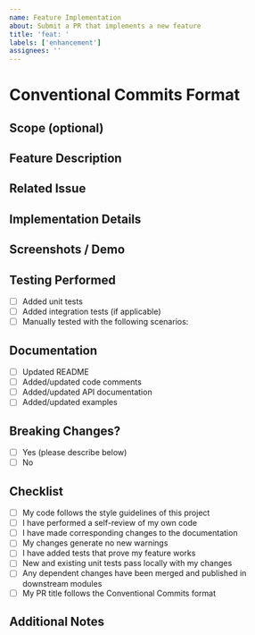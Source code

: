 ```yaml
---
name: Feature Implementation
about: Submit a PR that implements a new feature
title: 'feat: '
labels: ['enhancement']
assignees: ''
---
```


# Conventional Commits Format
<!-- This PR title should follow the Conventional Commits specification: -->
<!-- https://www.conventionalcommits.org/en/v1.0.0/ -->
<!-- Format: feat(<optional scope>): <description> -->
<!-- Examples: -->
<!--   feat(auth): add login with Google option -->
<!--   feat(ui): implement dark mode -->
<!--   feat(api): add endpoint for user preferences -->

## Scope (optional)
<!-- What is the scope of this feature? (e.g. component or file name) -->

## Feature Description
<!-- Provide a clear and concise description of the feature being implemented -->

## Related Issue
<!-- Please link to the feature request issue this PR addresses -->
<!-- Format: Fixes #(issue) or Implements #(issue) -->

## Implementation Details
<!-- Explain the key technical aspects of your implementation -->
<!-- Include any architectural decisions or trade-offs you made -->

## Screenshots / Demo
<!-- If applicable, add screenshots or a short demo to help explain your feature -->

## Testing Performed
<!-- Describe the tests you've added or run to verify your changes -->
<!-- Include relevant details for manual testing if applicable -->
- [ ] Added unit tests
- [ ] Added integration tests (if applicable)
- [ ] Manually tested with the following scenarios:
  <!-- List your test scenarios -->

## Documentation
<!-- Describe any documentation you've added or updated -->
- [ ] Updated README
- [ ] Added/updated code comments
- [ ] Added/updated API documentation
- [ ] Added/updated examples

## Breaking Changes?
<!-- Will this feature cause existing functionality to not work as expected? -->
<!-- If yes, please describe the impact and migration path for existing applications -->
- [ ] Yes (please describe below)
- [ ] No

## Checklist
- [ ] My code follows the style guidelines of this project
- [ ] I have performed a self-review of my own code
- [ ] I have made corresponding changes to the documentation
- [ ] My changes generate no new warnings
- [ ] I have added tests that prove my feature works
- [ ] New and existing unit tests pass locally with my changes
- [ ] Any dependent changes have been merged and published in downstream modules
- [ ] My PR title follows the Conventional Commits format

## Additional Notes
<!-- Add any other context about the PR here -->
